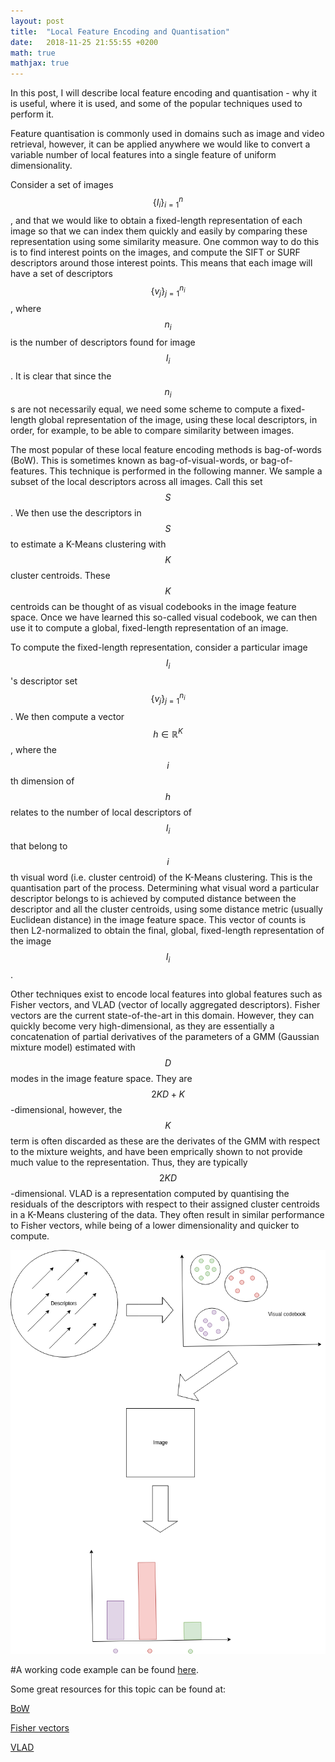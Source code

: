 ```yaml
---
layout: post
title:  "Local Feature Encoding and Quantisation"
date:   2018-11-25 21:55:55 +0200
math: true
mathjax: true
---
```


In this post, I will describe local feature encoding and quantisation - why it is useful, where it is used, and some of the popular techniques used to perform it.

Feature quantisation is commonly used in domains such as image and video retrieval, however, it can be applied anywhere we would like to convert a variable number of local features into a single feature of uniform dimensionality.

Consider a set of images $$ \{I_i\}^{n}_{i=1} $$, and that we would like to obtain a fixed-length representation of each image so that we can index them quickly and easily by comparing these representation using some similarity measure. One common way to do this is to find interest points on the images, and compute the SIFT or SURF descriptors around those interest points. This means that each image will have a set of descriptors $$ \{v_j\}_{j=1}^{n_i} $$, where $$ n_i $$ is the number of descriptors found for image $$ I_i $$. It is clear that since the $$ n_i $$s are not necessarily equal, we need some scheme to compute a fixed-length global representation of the image, using these local descriptors, in order, for example, to be able to compare similarity between images.

The most popular of these local feature encoding methods is bag-of-words (BoW). This is sometimes known as bag-of-visual-words, or bag-of-features. This technique is performed in the following manner. We sample a subset of the local descriptors across all images. Call this set $$ S $$. We then use the descriptors in $$ S $$ to estimate a K-Means clustering with $$ K $$ cluster centroids. These $$ K $$ centroids can be thought of as visual codebooks in the image feature space. Once we have learned this so-called visual codebook, we can then use it to compute a global, fixed-length representation of an image.

To compute the fixed-length representation, consider a particular image $$ I_i $$'s descriptor set $$ \{v_j\}_{j=1}^{n_i} $$. We then compute a vector $$ h \in \mathbb{R}^K $$, where the $$ i $$th dimension of $$ h $$ relates to the number of local descriptors of $$ I_i $$ that belong to $$ i $$th visual word (i.e. cluster centroid) of the K-Means clustering. This is the quantisation part of the process. Determining what visual word a particular descriptor belongs to is achieved by computed distance between the descriptor and all the cluster centroids, using some distance metric (usually Euclidean distance) in the image feature space. This vector of counts is then L2-normalized to obtain the final, global, fixed-length representation of the image $$ I_i $$.

Other techniques exist to encode local features into global features such as Fisher vectors, and VLAD (vector of locally aggregated descriptors). Fisher vectors are the current state-of-the-art in this domain. However, they can quickly become very high-dimensional, as they are essentially a concatenation of partial derivatives of the parameters of a GMM (Gaussian mixture model) estimated with $$ D $$ modes in the image feature space. They are $$ 2 K D + K $$-dimensional, however, the $$ K $$ term is often discarded as these are the derivates of the GMM with respect to the mixture weights, and have been emprically shown to not provide much value to the representation. Thus, they are typically $$ 2 K D $$-dimensional. VLAD is a representation computed by quantising the residuals of the descriptors with respect to their assigned cluster centroids in a K-Means clustering of the data. They often result in similar performance to Fisher vectors, while being of a lower dimensionality and quicker to compute.

![BoW Flow](/assets/BoW.png)

#A working code example can be found [here](https://github.com/DavidTorpey/blog/blob/master/Image%20Quantisation/Feature%20Quantisation.ipynb).

Some great resources for this topic can be found at:

[BoW](https://www.cs.cmu.edu/~efros/courses/LBMV07/Papers/csurka-eccv-04.pdf)

[Fisher vectors](https://www.robots.ox.ac.uk/~vgg/rg/papers/peronnin_etal_ECCV10.pdf)

[VLAD](https://lear.inrialpes.fr/pubs/2010/JDSP10/jegou_compactimagerepresentation.pdf)
